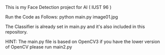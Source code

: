 This is my Face Detection project for AI ( IUST 96 )

Run the Code as Follows:
    python main.py image01.jpg

The Classifier is already set in main.py and it's also included in this repository.

HINT: The main.py file is based on OpenCV3 if you have the lower version of OpenCV please run main2.py